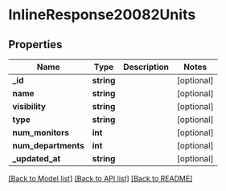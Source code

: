 # InlineResponse20082Units

## Properties
Name | Type | Description | Notes
------------ | ------------- | ------------- | -------------
**_id** | **string** |  | [optional] 
**name** | **string** |  | [optional] 
**visibility** | **string** |  | [optional] 
**type** | **string** |  | [optional] 
**num_monitors** | **int** |  | [optional] 
**num_departments** | **int** |  | [optional] 
**_updated_at** | **string** |  | [optional] 

[[Back to Model list]](../../README.md#documentation-for-models) [[Back to API list]](../../README.md#documentation-for-api-endpoints) [[Back to README]](../../README.md)

